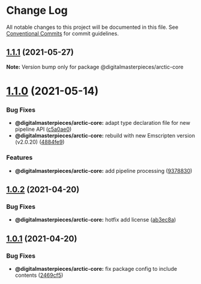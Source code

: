 # Change Log

All notable changes to this project will be documented in this file.
See [Conventional Commits](https://conventionalcommits.org) for commit guidelines.

## [1.1.1](https://bitbucket.org/digitalmasterpieces/stylization-sdk/compare/@digitalmasterpieces/arctic-core@1.1.0...@digitalmasterpieces/arctic-core@1.1.1) (2021-05-27)

**Note:** Version bump only for package @digitalmasterpieces/arctic-core





# [1.1.0](https://bitbucket.org/digitalmasterpieces/stylization-sdk/compare/@digitalmasterpieces/arctic-core@1.0.2...@digitalmasterpieces/arctic-core@1.1.0) (2021-05-14)


### Bug Fixes

* **@digitalmasterpieces/arctic-core:** adapt type declaration file for new pipeline API ([c5a0ae0](https://bitbucket.org/digitalmasterpieces/stylization-sdk/commits/c5a0ae0f20c47e869e78c6990571476d551667d2))
* **@digitalmasterpieces/arctic-core:** rebuild with new Emscripten version (v2.0.20) ([4884fe9](https://bitbucket.org/digitalmasterpieces/stylization-sdk/commits/4884fe9aab06c289c5adafb2916762f68556e493))


### Features

* **@digitalmasterpieces/arctic-core:** add pipeline processing ([9378830](https://bitbucket.org/digitalmasterpieces/stylization-sdk/commits/9378830a8a0d2edb7b315f418d3adaffa79110ad))





## [1.0.2](https://bitbucket.org/digitalmasterpieces/stylization-sdk/compare/@digitalmasterpieces/arctic-core@1.0.1...@digitalmasterpieces/arctic-core@1.0.2) (2021-04-20)


### Bug Fixes

* **@digitalmasterpieces/arctic-core:** hotfix add license ([ab3ec8a](https://bitbucket.org/digitalmasterpieces/stylization-sdk/commits/ab3ec8a2612195cf822d6b2ff5975cc9701972a9))





## [1.0.1](https://bitbucket.org/digitalmasterpieces/stylization-sdk/compare/@digitalmasterpieces/arctic-core@1.0.0...@digitalmasterpieces/arctic-core@1.0.1) (2021-04-20)


### Bug Fixes

* **@digitalmasterpieces/arctic-core:** fix package config to include contents ([2469cf5](https://bitbucket.org/digitalmasterpieces/stylization-sdk/commits/2469cf5baa51d55bea2426345069b3ffaaed86fd))
